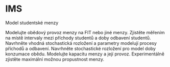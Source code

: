 # IMS

Model studentské menzy

Modelujte obědový provoz menzy na FIT nebo jiné menzy. Zjistěte měřením na místě intervaly mezi příchody studentů a doby odbavení studentů. Navrhněte vhodná stochastická rozložení a parametry modelují procesy příchodů a odbavení. Navrhněte stochastické rozložení pro model doby konzumace obědu. Modelujte kapacitu menzy a její provoz. Experimentálně zjistěte maximální možnou propustnost menzy.
